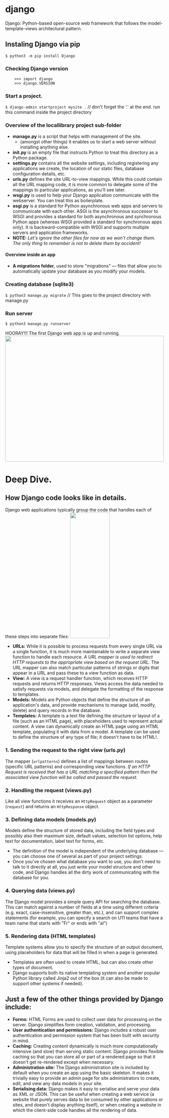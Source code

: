 # django
Django: Python-based open-source web framework that follows the model-template-views architectural pattern.

## Instaling Django via pip
```$ python3 -m pip install Django```

### Checking Django version
```
    >>> import django
    >>> django.VERSION
```

### Start a project.
```$ django-admin startproject mysite .```
// don't forget the '.' at the end. run this command inside the project directory

### Overview of the locallibrary project sub-folder
* **manage.py** is a script that helps with management of the site. 
    - (amongst other things) it enables us to start a web server without installing anything else.
* **__init__.py** is an empty file that instructs Python to treat this directory as a Python package.
* **settings.py** contains all the website settings, including registering any applications we create, the location of our static files, database configuration details, etc.  
* **urls.py** defines the site URL-to-view mappings. While this could contain all the URL mapping code, it is more common to delegate some of the mappings to particular applications, as you'll see later.
* **wsgi.py** is used to help your Django application communicate with the webserver. You can treat this as boilerplate.
* **asgi.py** is a standard for Python asynchronous web apps and servers to communicate with each other. ASGI is the asynchronous successor to WSGI and provides a standard for both asynchronous and synchronous Python apps (whereas WSGI provided a standard for synchronous apps only). It is backward-compatible with WSGI and supports multiple servers and application frameworks.
* **NOTE:** *Let's ignore the other files for now as we won't change them. The only thing to remember is not to delete them by accident!*

#### Overview inside an app
* **A migrations folder**, used to store "migrations" — files that allow you to automatically update your database as you modify your models.

### Creating database (sqlite3)
```$ python3 manage.py migrate```
// This goes to the project directory with manage.py

### Run server
```$ python3 manage.py runserver```

HOORAY!!! The first Django web app is up and running.
<a href="url"><img src="https://github.com/RocqJones/django/blob/master/imgs/django.png" height="400" width="100%" ></a>

# Deep Dive.
## How Django code looks like in details.
Django web applications typically group the code that handles each of these steps into separate files:
<a href="url"><img src="https://github.com/RocqJones/django/blob/master/imgs/basic-django.png" height="400" width="50%" ></a>

* **URLs:** While it is possible to process requests from every single URL via a single function, it is much more maintainable to write a separate view function to handle each resource. *A URL mapper is used to redirect HTTP requests to the appropriate view based on the request URL.* The URL mapper can also match particular patterns of strings or digits that appear in a URL and pass these to a view function as data.
* **View:** A view is a request handler function, which receives HTTP requests and returns HTTP responses. Views access the data needed to satisfy requests via models, and delegate the formatting of the response to templates.
* **Models:** Models are Python objects that define the structure of an application's data, and provide mechanisms to manage (add, modify, delete) and query records in the database. 
* **Templates:** A template is a text file defining the structure or layout of a file (such as an HTML page), with placeholders used to represent actual content. A view can dynamically create an HTML page using an HTML template, populating it with data from a model. A template can be used to define the structure of any type of file; it doesn't have to be HTML!.

### 1. Sending the request to the right view (urls.py)
The mapper  (```urlpatterns```) defines a list of mappings between routes (specific URL patterns) and corresponding view functions. *If an HTTP Request is received that has a URL matching a specified pattern then the associated view function will be called and passed the request.*

### 2. Handling the request (views.py)
Like all view functions it receives an ```HttpRequest``` object as a parameter (```request```) and returns an ```HttpResponse``` object.

### 3. Defining data models (models.py)
Models define the structure of stored data, including the field types and possibly also their maximum size, default values, selection list options, help text for documentation, label text for forms, etc. 
* The definition of the model is independent of the underlying database — you can choose one of several as part of your project settings. 
* Once you've chosen what database you want to use, you don't need to talk to it directly at all, you just write your model structure and other code, and Django handles all the dirty work of communicating with the database for you.

### 4. Querying data (views.py)
The Django model provides a simple query API for searching the database. This can match against a number of fields at a time using different criteria (e.g. exact, case-insensitive, greater than, etc.), and can support complex statements (for example, you can specify a search on U11 teams that have a team name that starts with "Fr" or ends with "al")

### 5. Rendering data (HTML templates)
Template systems allow you to specify the structure of an output document, using placeholders for data that will be filled in when a page is generated. 
* Templates are often used to create HTML, but can also create other types of document. 
* Django supports both its native templating system and another popular Python library called Jinja2 out of the box (it can also be made to support other systems if needed). 

## Just a few of the other things provided by Django include:
* **Forms:** HTML Forms are used to collect user data for processing on the server. Django simplifies form creation, validation, and processing.
* **User authentication and permissions:** Django includes a robust user authentication and permission system that has been built with security in mind.
* **Caching:** Creating content dynamically is much more computationally intensive (and slow) than serving static content. Django provides flexible caching so that you can store all or part of a rendered page so that it doesn't get re-rendered except when necessary.
* **Administration site:** The Django administration site is included by default when you create an app using the basic skeleton. It makes it trivially easy to provide an admin page for site administrators to create, edit, and view any data models in your site.
* **Serialising data:** Django makes it easy to serialise and serve your data as XML or JSON. This can be useful when creating a web service (a website that purely serves data to be consumed by other applications or sites, and doesn't display anything itself), or when creating a website in which the client-side code handles all the rendering of data.
